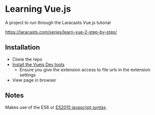 # Learning Vue.js
A project to run through the Laracasts Vue.js tutorial

https://laracasts.com/series/learn-vue-2-step-by-step/

## Installation
* Clone the repo
* [Install the Vuejs Dev tools](https://chrome.google.com/webstore/detail/vuejs-devtools/nhdogjmejiglipccpnnnanhbledajbpd?hl=en)
  * Ensure you give the extension access to file urls in the extension settings
* View page in browser

## Notes
Makes use of the ES6 or [ES2015 javascript syntax](https://laracasts.com/series/es6-cliffsnotes).